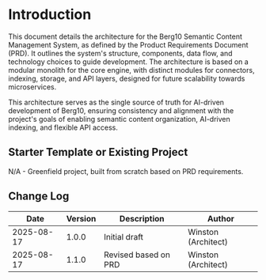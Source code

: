 # Introduction

This document details the architecture for the Berg10 Semantic Content Management System, as defined by the Product Requirements Document (PRD). It outlines the system's structure, components, data flow, and technology choices to guide development. The architecture is based on a modular monolith for the core engine, with distinct modules for connectors, indexing, storage, and API layers, designed for future scalability towards microservices.

This architecture serves as the single source of truth for AI-driven development of Berg10, ensuring consistency and alignment with the project's goals of enabling semantic content organization, AI-driven indexing, and flexible API access.

## Starter Template or Existing Project

N/A - Greenfield project, built from scratch based on PRD requirements.

## Change Log

| Date       | Version | Description           | Author             |
|------------|---------|-----------------------|--------------------|
| 2025-08-17 | 1.0.0   | Initial draft         | Winston (Architect) |
| 2025-08-17 | 1.1.0   | Revised based on PRD  | Winston (Architect) |
